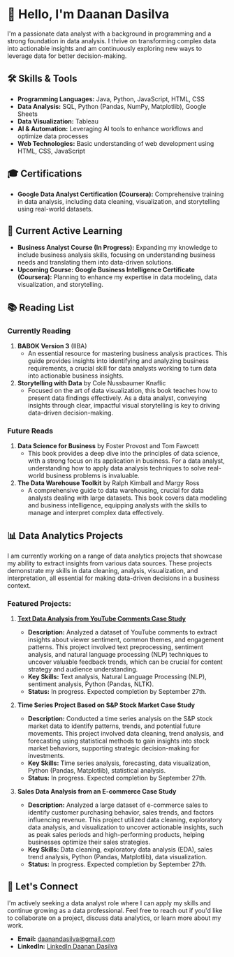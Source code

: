 # 👋 Hello, I'm Daanan Dasilva

I'm a passionate data analyst with a background in programming and a strong foundation in data analysis. I thrive on transforming complex data into actionable insights and am continuously exploring new ways to leverage data for better decision-making.

## 🛠 Skills & Tools
- **Programming Languages:** Java, Python, JavaScript, HTML, CSS
- **Data Analysis:** SQL, Python (Pandas, NumPy, Matplotlib), Google Sheets
- **Data Visualization:** Tableau
- **AI & Automation:** Leveraging AI tools to enhance workflows and optimize data processes
- **Web Technologies:** Basic understanding of web development using HTML, CSS, JavaScript

## 🎓 Certifications
- **Google Data Analyst Certification (Coursera):** Comprehensive training in data analysis, including data cleaning, visualization, and storytelling using real-world datasets.

## 📘 Current Active Learning
- **Business Analyst Course (In Progress):** Expanding my knowledge to include business analysis skills, focusing on understanding business needs and translating them into data-driven solutions.
- **Upcoming Course:** **Google Business Intelligence Certificate (Coursera):** Planning to enhance my expertise in data modeling, data visualization, and storytelling.

## 📚 Reading List

### Currently Reading
1. **BABOK Version 3** (IIBA)
   - An essential resource for mastering business analysis practices. This guide provides insights into identifying and analyzing business requirements, a crucial skill for data analysts working to turn data into actionable business insights.
2. **Storytelling with Data** by Cole Nussbaumer Knaflic
   - Focused on the art of data visualization, this book teaches how to present data findings effectively. As a data analyst, conveying insights through clear, impactful visual storytelling is key to driving data-driven decision-making.

### Future Reads
1. **Data Science for Business** by Foster Provost and Tom Fawcett
   - This book provides a deep dive into the principles of data science, with a strong focus on its application in business. For a data analyst, understanding how to apply data analysis techniques to solve real-world business problems is invaluable.
2. **The Data Warehouse Toolkit** by Ralph Kimball and Margy Ross
   - A comprehensive guide to data warehousing, crucial for data analysts dealing with large datasets. This book covers data modeling and business intelligence, equipping analysts with the skills to manage and interpret complex data effectively.

## 📊 Data Analytics Projects

I am currently working on a range of data analytics projects that showcase my ability to extract insights from various data sources. These projects demonstrate my skills in data cleaning, analysis, visualization, and interpretation, all essential for making data-driven decisions in a business context.

### Featured Projects:
1. **[Text Data Analysis from YouTube Comments Case Study](https://github.com/DaananDasilva/YouTube-Sentiment-Analysis)**
   - **Description:** Analyzed a dataset of YouTube comments to extract insights about viewer sentiment, common themes, and engagement patterns. This project involved text preprocessing, sentiment analysis, and natural language processing (NLP) techniques to uncover valuable feedback trends, which can be crucial for content strategy and audience understanding.
   - **Key Skills:** Text analysis, Natural Language Processing (NLP), sentiment analysis, Python (Pandas, NLTK).
   - **Status:** In progress. Expected completion by September 27th.

2. **Time Series Project Based on S&P Stock Market Case Study**
   - **Description:** Conducted a time series analysis on the S&P stock market data to identify patterns, trends, and potential future movements. This project involved data cleaning, trend analysis, and forecasting using statistical methods to gain insights into stock market behaviors, supporting strategic decision-making for investments.
   - **Key Skills:** Time series analysis, forecasting, data visualization, Python (Pandas, Matplotlib), statistical analysis.
   - **Status:** In progress. Expected completion by September 27th.

3. **Sales Data Analysis from an E-commerce Case Study**
   - **Description:** Analyzed a large dataset of e-commerce sales to identify customer purchasing behavior, sales trends, and factors influencing revenue. This project utilized data cleaning, exploratory data analysis, and visualization to uncover actionable insights, such as peak sales periods and high-performing products, helping businesses optimize their sales strategies.
   - **Key Skills:** Data cleaning, exploratory data analysis (EDA), sales trend analysis, Python (Pandas, Matplotlib), data visualization.
   - **Status:** In progress. Expected completion by September 27th.

## 🚀 Let's Connect
I'm actively seeking a data analyst role where I can apply my skills and continue growing as a data professional. Feel free to reach out if you'd like to collaborate on a project, discuss data analytics, or learn more about my work.

- **Email:** daanandasilva@gmail.com
- **LinkedIn:** [LinkedIn Daanan Dasilva](https://www.linkedin.com/public-profile/settings?lipi=urn%3Ali%3Apage%3Ad_flagship3_profile_self_edit_contact-info%3BGVfTyPRlTMiaD6BMI3BEdQ%3D%3D)
